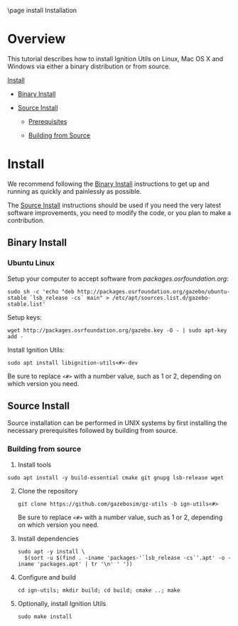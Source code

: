 \page install Installation

# Overview

This tutorial describes how to install Ignition Utils on Linux, Mac OS X and
Windows via either a binary distribution or from source.

[Install](#install)

* [Binary Install](#binary-install)

* [Source Install](#source-install)

    * [Prerequisites](#prerequisites)

    * [Building from Source](#building-from-source)

# Install

We recommend following the [Binary Install](#binary-install) instructions to get up and running as quickly and painlessly as possible.

The [Source Install](#source-install) instructions should be used if you need the very latest software improvements, you need to modify the code, or you plan to make a contribution.

## Binary Install

### Ubuntu Linux

Setup your computer to accept software from *packages.osrfoundation.org*:

```{.sh}
sudo sh -c 'echo "deb http://packages.osrfoundation.org/gazebo/ubuntu-stable `lsb_release -cs` main" > /etc/apt/sources.list.d/gazebo-stable.list'
```

Setup keys:

```{.sh}
wget http://packages.osrfoundation.org/gazebo.key -O - | sudo apt-key add -
```

Install Ignition Utils:

```
sudo apt install libignition-utils<#>-dev
```

Be sure to replace `<#>` with a number value, such as 1 or 2, depending on
which version you need.

## Source Install

Source installation can be performed in UNIX systems by first installing the
necessary prerequisites followed by building from source.

### Building from source

1. Install tools
  ```
  sudo apt install -y build-essential cmake git gnupg lsb-release wget
  ```

2. Clone the repository

    ```
    git clone https://github.com/gazebosim/gz-utils -b ign-utils<#>
    ```
    Be sure to replace `<#>` with a number value, such as 1 or 2, depending on
    which version you need.

3. Install dependencies

    ```
    sudo apt -y install \
      $(sort -u $(find . -iname 'packages-'`lsb_release -cs`'.apt' -o -iname 'packages.apt' | tr '\n' ' '))
    ```

4. Configure and build

    ```
    cd ign-utils; mkdir build; cd build; cmake ..; make
    ```

5. Optionally, install Ignition Utils

    ```
    sudo make install
    ```
